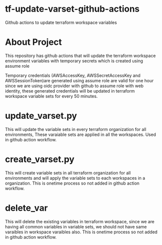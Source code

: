 # tf-update-varset-github-actions
Github actions to update terraform workspace variables

# About Project
This repository has github actions that will update the terraform workspace environment variables with temporary secrets which is created using assume role

Temporary credentials (AWSAccessKey, AWSSecretAccessKey and AWSSessionToken)are generated using assume role are valid for one hour since we are using oidc provider with github to assume role with web identity, these generated credentials will be updated in terraform workspace variable sets for every 50 minutes.

# update_varset.py
This will update the variable sets in every terraform organization for all environments, These varaiable sets are applied in all the workspaces. Used in github action workflow.

# create_varset.py
This will create variable sets in all terraform organization for all environments and will apply the variable sets to each workspaces in a organization. This is onetime process so not added in github action workflow.

# delete_var
This will delete the existing variables in terraform workspace, since we are having all common variables in variable sets, we should not have same varaibles in workspace varaibles also. This is onetime process so not added in github action workflow.

